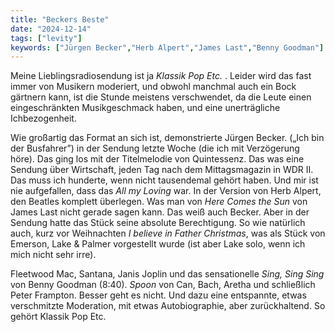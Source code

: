 ```yaml
---
title: "Beckers Beste"
date: "2024-12-14"
tags: ["levity"]
keywords: ["Jürgen Becker","Herb Alpert","James Last","Benny Goodman"]
---
```

Meine Lieblingsradiosendung ist ja <i>Klassik Pop Etc. </i>. Leider wird das fast immer von Musikern moderiert, und obwohl manchmal auch ein Bock gärtnern kann, ist die Stunde meistens verschwendet, da die Leute einen eingeschränkten Musikgeschmack haben, und eine unerträgliche Ichbezogenheit.

Wie großartig das Format an sich ist, demonstrierte Jürgen Becker. („Ich bin der Busfahrer”) in der Sendung letzte Woche (die ich mit Verzögerung höre). Das ging los mit der Titelmelodie von Quintessenz. Das was eine Sendung über Wirtschaft, jeden Tag nach dem Mittagsmagazin in WDR II. Das muss ich hunderte, wenn nicht tausendemal gehört haben. Und mir ist nie aufgefallen, dass das <i>All my Loving</i> war. In der Version von Herb Alpert, den Beatles komplett überlegen. Was man von <i>Here Comes the Sun</i> von James Last nicht gerade sagen kann. Das weiß auch Becker. Aber in der Sendung hatte das Stück seine absolute Berechtigung. So wie natürlich auch, kurz vor Weihnachten <i>I believe in Father Christmas</i>, was als Stück von Emerson, Lake & Palmer vorgestellt wurde (ist aber Lake solo, wenn ich mich nicht sehr irre).

Fleetwood Mac, Santana, Janis Joplin und das sensationelle <i>Sing, Sing Sing</i> von Benny Goodman (8:40). <i>Spoon</i> von Can, Bach, Aretha und schließlich Peter Frampton. Besser geht es nicht. Und dazu eine entspannte, etwas verschmitzte Moderation, mit etwas Autobiographie, aber zurückhaltend. So gehört Klassik Pop Etc.